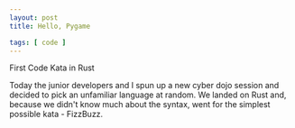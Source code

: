 ```yaml
---
layout: post
title: Hello, Pygame

tags: [ code ]
---
```


First Code Kata in Rust

Today the junior developers and I spun up a new cyber dojo session and decided to pick
an unfamiliar language at random. We landed on Rust and, because we didn't know much
about the syntax, went for the simplest possible kata - FizzBuzz.
